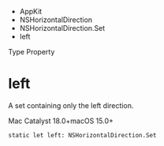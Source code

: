 

- AppKit
- NSHorizontalDirection
- NSHorizontalDirection.Set
-  left 

Type Property

# left

A set containing only the left direction.

Mac Catalyst 18.0+macOS 15.0+

``` source
static let left: NSHorizontalDirection.Set
```


